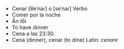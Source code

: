 - Cenar	[θeˈnaɾ] o [seˈnaɾ]	Verbo
- Comer por la noche
- Ăn tối
- To have dinner
- Cena a las 23:30.
- Cena (dinner), cenar (to dine)	Latín: *cenare*